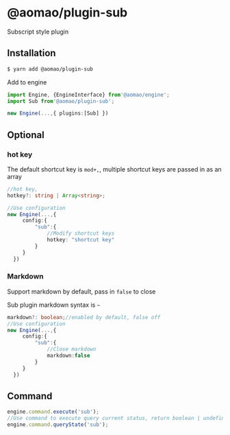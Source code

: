 # @aomao/plugin-sub

Subscript style plugin

## Installation

```bash
$ yarn add @aomao/plugin-sub
```

Add to engine

```ts
import Engine, {EngineInterface} from'@aomao/engine';
import Sub from'@aomao/plugin-sub';

new Engine(...,{ plugins:[Sub] })
```

## Optional

### hot key

The default shortcut key is `mod+,`, multiple shortcut keys are passed in as an array

```ts
//hot key,
hotkey?: string | Array<string>;

//Use configuration
new Engine(...,{
     config:{
         "sub":{
             //Modify shortcut keys
             hotkey: "shortcut key"
         }
     }
  })
```

### Markdown

Support markdown by default, pass in `false` to close

Sub plugin markdown syntax is `~`

```ts
markdown?: boolean;//enabled by default, false off
//Use configuration
new Engine(...,{
     config:{
         "sub":{
             //Close markdown
             markdown:false
         }
     }
  })
```

## Command

```ts
engine.command.execute('sub');
//Use command to execute query current status, return boolean | undefined
engine.command.queryState('sub');
```

